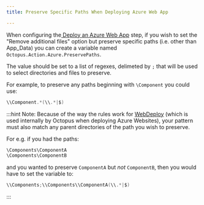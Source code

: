 ```yaml
---
title: Preserve Specific Paths When Deploying Azure Web App

---
```



When configuring the[ Deploy an Azure Web App](/docs/guides/azure-deployments/web-apps/web-app-concepts/web-app-deployment-step.md) step, if you wish to set the "Remove additional files" option but preserve specific paths (i.e. other than App\_Data) you can create a variable named `Octopus.Action.Azure.PreservePaths`.


The value should be set to a list of regexes, delimeted by `;` that will be used to select directories and files to preserve.


For example, to preserve any paths beginning with `\Component` you could use:

```powershell
\\Component.*(\\.*|$)
```

:::hint
Note: Because of the way the rules work for [WebDeploy](https://www.iis.net/downloads/microsoft/web-deploy) (which is used internally by Octopus when deploying Azure Websites), your pattern must also match any parent directories of the path you wish to preserve.


For e.g. if you had the paths:

```powershell
\Components\ComponentA
\Components\ComponentB
```


and you wanted to preserve `ComponentA` but *not* `ComponentB`, then you would have to set the variable to:

```powershell
\\Components;\\Components\\ComponentA(\\.*|$)
```
:::
